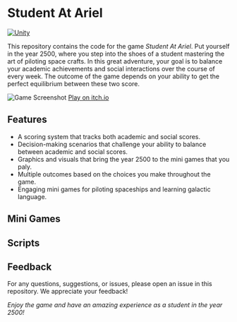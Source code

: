 # Student At Ariel

[![Unity](https://github.com/Game-Dev-Baram-Chahine/student-at-ariel-game/blob/main/pics/made_with_unity.png)](https://unity.com/)

This repository contains the code for the game _Student At Ariel_. Put yourself in the year 2500, where you step into the shoes of a student mastering the art of piloting space crafts. In this great adventure, your goal is to balance your academic achievements and social interactions over the course of every week. The outcome of the game depends on your ability to get the perfect equilibrium between these two score.

![Game Screenshot](https://github.com/Game-Dev-Baram-Chahine/student-at-ariel-game/blob/main/pics/home.png)
[Play on itch.io](https://gamedevbc.itch.io/studentariel-spaceuniversity)

## Features
* A scoring system that tracks both academic and social scores.
* Decision-making scenarios that challenge your ability to balance between academic and social scores.
* Graphics and visuals that bring the year 2500 to the mini games that you paly.
* Multiple outcomes based on the choices you make throughout the game.
* Engaging mini games for piloting spaceships and learning galactic language.

## Mini Games

## Scripts

## Feedback
For any questions, suggestions, or issues, please open an issue in this repository. We appreciate your feedback!

_Enjoy the game and have an amazing experience as a student in the year 2500!_
